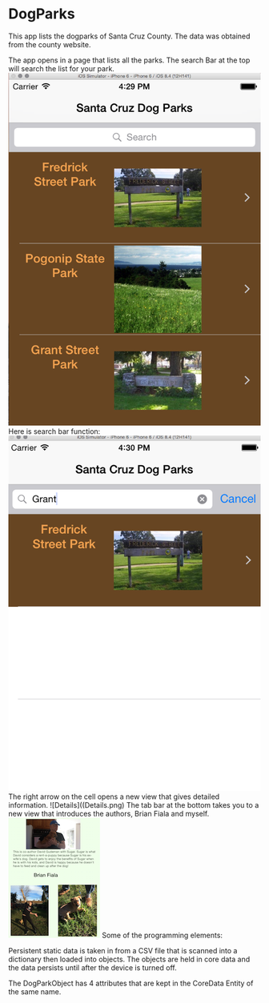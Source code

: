 # DogParks
This app lists the dogparks of Santa Cruz County.  The data was obtained from
the county website. 

The app opens in a page that lists all the parks. The search Bar at the top will
search the list for your park.
![OpeningScene](OpeningScene.png)
Here is search bar function:
![Search](Search.png)
The right arrow on the cell opens a new view
that gives detailed information.
![Details]((Details.png)
The tab bar at the bottom takes you to a new view that introduces the authors,
Brian Fiala and myself.
![Authors](Authors.png)
Some of the programming elements:

Persistent static data is taken in from a CSV file that is scanned into a
dictionary then loaded into objects.  The objects are held in core data and the
data persists until after the device is turned off. 

The DogParkObject has 4 attributes that are kept in the CoreData Entity of the
same name.
